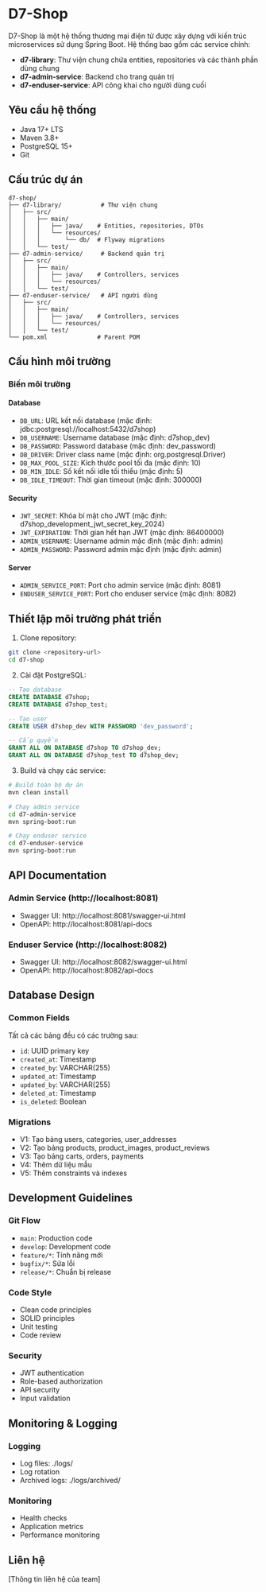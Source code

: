# D7-Shop

D7-Shop là một hệ thống thương mại điện tử được xây dựng với kiến trúc microservices sử dụng Spring Boot. Hệ thống bao gồm các service chính:

- **d7-library**: Thư viện chung chứa entities, repositories và các thành phần dùng chung
- **d7-admin-service**: Backend cho trang quản trị
- **d7-enduser-service**: API công khai cho người dùng cuối

## Yêu cầu hệ thống

- Java 17+ LTS
- Maven 3.8+
- PostgreSQL 15+
- Git

## Cấu trúc dự án

```
d7-shop/
├── d7-library/           # Thư viện chung
│   ├── src/
│   │   ├── main/
│   │   │   ├── java/    # Entities, repositories, DTOs
│   │   │   └── resources/
│   │   │       └── db/  # Flyway migrations
│   │   └── test/
├── d7-admin-service/     # Backend quản trị
│   ├── src/
│   │   ├── main/
│   │   │   ├── java/    # Controllers, services
│   │   │   └── resources/
│   │   └── test/
├── d7-enduser-service/   # API người dùng
│   ├── src/
│   │   ├── main/
│   │   │   ├── java/    # Controllers, services
│   │   │   └── resources/
│   │   └── test/
└── pom.xml              # Parent POM
```

## Cấu hình môi trường

### Biến môi trường

#### Database
- `DB_URL`: URL kết nối database (mặc định: jdbc:postgresql://localhost:5432/d7shop)
- `DB_USERNAME`: Username database (mặc định: d7shop_dev)
- `DB_PASSWORD`: Password database (mặc định: dev_password)
- `DB_DRIVER`: Driver class name (mặc định: org.postgresql.Driver)
- `DB_MAX_POOL_SIZE`: Kích thước pool tối đa (mặc định: 10)
- `DB_MIN_IDLE`: Số kết nối idle tối thiểu (mặc định: 5)
- `DB_IDLE_TIMEOUT`: Thời gian timeout (mặc định: 300000)

#### Security
- `JWT_SECRET`: Khóa bí mật cho JWT (mặc định: d7shop_development_jwt_secret_key_2024)
- `JWT_EXPIRATION`: Thời gian hết hạn JWT (mặc định: 86400000)
- `ADMIN_USERNAME`: Username admin mặc định (mặc định: admin)
- `ADMIN_PASSWORD`: Password admin mặc định (mặc định: admin)

#### Server
- `ADMIN_SERVICE_PORT`: Port cho admin service (mặc định: 8081)
- `ENDUSER_SERVICE_PORT`: Port cho enduser service (mặc định: 8082)

## Thiết lập môi trường phát triển

1. Clone repository:
```bash
git clone <repository-url>
cd d7-shop
```

2. Cài đặt PostgreSQL:
```sql
-- Tạo database
CREATE DATABASE d7shop;
CREATE DATABASE d7shop_test;

-- Tạo user
CREATE USER d7shop_dev WITH PASSWORD 'dev_password';

-- Cấp quyền
GRANT ALL ON DATABASE d7shop TO d7shop_dev;
GRANT ALL ON DATABASE d7shop_test TO d7shop_dev;
```

3. Build và chạy các service:
```bash
# Build toàn bộ dự án
mvn clean install

# Chạy admin service
cd d7-admin-service
mvn spring-boot:run

# Chạy enduser service
cd d7-enduser-service
mvn spring-boot:run
```

## API Documentation

### Admin Service (http://localhost:8081)
- Swagger UI: http://localhost:8081/swagger-ui.html
- OpenAPI: http://localhost:8081/api-docs

### Enduser Service (http://localhost:8082)
- Swagger UI: http://localhost:8082/swagger-ui.html
- OpenAPI: http://localhost:8082/api-docs

## Database Design

### Common Fields
Tất cả các bảng đều có các trường sau:
- `id`: UUID primary key
- `created_at`: Timestamp
- `created_by`: VARCHAR(255)
- `updated_at`: Timestamp
- `updated_by`: VARCHAR(255)
- `deleted_at`: Timestamp
- `is_deleted`: Boolean

### Migrations
- V1: Tạo bảng users, categories, user_addresses
- V2: Tạo bảng products, product_images, product_reviews
- V3: Tạo bảng carts, orders, payments
- V4: Thêm dữ liệu mẫu
- V5: Thêm constraints và indexes

## Development Guidelines

### Git Flow
- `main`: Production code
- `develop`: Development code
- `feature/*`: Tính năng mới
- `bugfix/*`: Sửa lỗi
- `release/*`: Chuẩn bị release

### Code Style
- Clean code principles
- SOLID principles
- Unit testing
- Code review

### Security
- JWT authentication
- Role-based authorization
- API security
- Input validation

## Monitoring & Logging

### Logging
- Log files: ./logs/
- Log rotation
- Archived logs: ./logs/archived/

### Monitoring
- Health checks
- Application metrics
- Performance monitoring

## Liên hệ

[Thông tin liên hệ của team] 